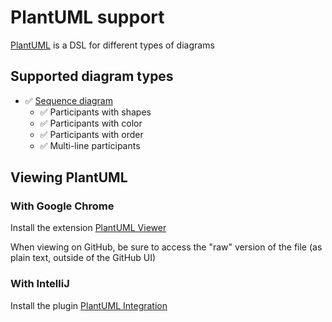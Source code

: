 # PlantUML support

[PlantUML](https://plantuml.com/) is a DSL for different types of diagrams

## Supported diagram types

- :white_check_mark: [Sequence diagram](https://plantuml.com/sequence-diagram) 
  - :white_check_mark: Participants with shapes
  - :white_check_mark: Participants with color
  - :white_check_mark: Participants with order
  - :white_check_mark: Multi-line participants

## Viewing PlantUML

### With Google Chrome

Install the extension [PlantUML Viewer](https://chrome.google.com/webstore/detail/plantuml-viewer/legbfeljfbjgfifnkmpoajgpgejojooj?hl=en)

When viewing on GitHub, be sure to access the "raw" version of the file (as plain text, outside of the GitHub UI)

### With IntelliJ

Install the plugin [PlantUML Integration](https://plugins.jetbrains.com/plugin/7017-plantuml-integration)
